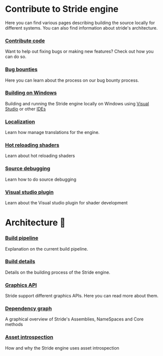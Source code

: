 ﻿# Contribute to Stride engine
Here you can find various pages describing building the source locally for different systems. You can also find information about stride's architecture.

### [Contribute code](contribute-code.md)
Want to help out fixing bugs or making new features? Check out how you can do so.

### [Bug bounties](bug-bounties.md)
Here you can learn about the process on our bug bounty process.

### [Building on Windows](building-source-windows.md)
Building and running the Stride engine locally on Windows using [Visual Studio](building-source-windows.md) or other [IDEs](building-source-windows-other-ide.md)

[//]: # (### [Building on Linux]&#40;building-source-linux.md&#41;)

[//]: # (Building the Stride engine locally on Linux)

### [Localization](localization.md)
Learn how manage translations for the engine.


### [Hot reloading shaders](hot-reloading-shaders.md)
Learn about hot reloading shaders

### [Source debugging](source-debugging.md)
Learn how to do source debugging

### [Visual studio plugin](visual-studio-plugin.md)
Learn about the Visual studio plugin for shader development

# Architecture 🧬
### [Build pipeline](architecture/build-pipeline.md)
Explanation on the current build pipeline.

### [Build details](architecture/build-details.md)
Details on the building process of the Stride engine.

### [Graphics API](architecture/graphics-api.md)
Stride support different graphics APIs. Here you can read more about them.

### [Dependency graph](architecture/dependency-graph.md)
A graphical overview of Stride's Assemblies, NameSpaces and Core methods

### [Asset introspection](architecture/asset-introspection.md)
How and why the Stride engine uses asset introspection